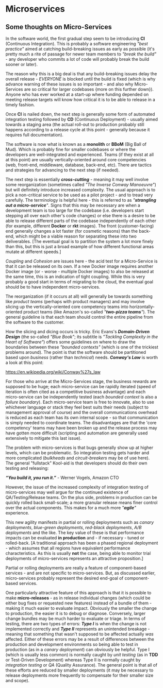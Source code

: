 # Microservices
## Some thoughts on Micro-Services

In the software world, the first gradual step seem to be introducing __CI__ (Continuous Integration). This is probably a software engineering _"best practice"_ aimed at catching build-breaking issues as early as possible (it's pretty much a rite of passage for newer team members to _"break the build"_ - any developer who commits a lot of code will probably break the build sooner or later). 

The reason why this is a big deal is that any build-breaking issues delay the overall release - _EVERYONE_ is blocked until the build is fixed (which is why advance warning of these issues is so important - and also why Micro-Services are so critical for larger codebases {more on this further down}). Anyone who has ever worked at a start-up where funding depended on meeting release targets will know how critical it is to be able to release in a timely fashion.

Once __CI__ is nailed down, the next step is generally some form of automated integration testing followed by __CD__ (Continuous Deployment) - usually aimed towards a staging area (the actual roll-out to production probably still happens according to a release cycle at this point - generally because it requires full documentation).

The software is now what is known as a __monolith__ or __BBoM__ (Big Ball of Mud). Which is probably fine for smaller codebases or where the developers are well-integrated and experienced. Teams (if they exist at all at this point) are usually vertically-oriented around core competencies (web, front-end, middleware, database, back-end, etc). There are tactics and strategies for advancing to the next step (if needed).

The next step is essentially ___cross-cutting___ - meaning it may well involve some reorganization (sometimes called _"The Inverse Conway Manoeuvre"_) but will definitely introduce increased complexity. The usual approach is to pick a non-critical service to be used as a pilot project - and to tread very carefully. The terminology is helpful here - this is referred to as _"__strangling out a micro-service__"_. Signs that this may be necessary are when a development team is too large for the codebase (i.e. developers start stepping all over each other's code changes) or else there is a desire to be able to release different parts of the codebase independently of each other (for example, different __Docker__ or __rkt__ images). The front (customer-facing) end generally changes a lot faster (for cosmetic reasons) than the back-end, which might be a viable reason for separating these into two deliverables. [The eventual goal is to partition the system a lot more finely than this, but this is just a broad example of how different functional areas mutate at different speeds.]

_Coupling_ and _Cohesion_ are issues here - the acid test for a Micro-Service is that it can be released on its own. If a new Docker image requires another Docker image (or - worse - multiple Docker images) to also be released at the same time, this is an indication of tight coupling. While this is very probably a good start in terms of migrating to the cloud, the eventual goal should be to have independent micro-services.

The reorganization (if it occurs at all) will generally be towards something like _product teams_ (perhaps with product managers) and may involve slicing up the vertically-oriented core competency teams into horizontally-oriented product teams (like Amazon's so-called _"__two-pizza teams__"_). The general guideline is that each team should control the entire pipeline from the software to the customer.

How the slicing and dicing occurs is tricky. Eric Evans's ___Domain-Driven Design___ (the so-called _"Blue Book"_; its subtitle is _"Tackling Complexity in the Heart of Software"_) offers some guidelines on where to draw the boundaries between these _"bounded contexts"_ (which is one of the trickiest problems around). The point is that the software should be partitioned based upon _business_ (rather than _technical_) needs. ___Conway's Law___ is worth a look at this point:

  https://en.wikipedia.org/wiki/Conway%27s_law

For those who arrive at the Micro-Services stage, the business rewards are supposed to be huge; each micro-service can be rapidly iterated (speed of iteration is often cited as a competitive business advantage) and each micro-service can be independently tested (each _bounded context_ is also a _failure boundary_). Each micro-service team is free to innovate, also to use whichever language or stack they feel best suits their needs (subject to management approval of course) and the overall communications overhead is reduced as each team has its own internal scope - so that communication is simply needed to coordinate teams. The disadvantages are that the 'core competency' teams may have been broken up and the release process may have gotten more difficult (scripting and automation are generally used extensively to mitigate this last issue).

The problem with micro-services is that bugs generally show up at higher levels, which can be problematic. So integration testing gets harder and more complicated (_bulkheads_ and _circuit-breakers_ may be of use here). The general "fullstack" Kool-aid is that developers should do their own testing and releasing:

  ___“You build it, you run it.”___ - Werner Vogels, Amazon CTO

However, the issue of the increased complexity of integration testing of micro-services may well argue for the continued existence of QA/Testing/Release teams. On the plus side, problems in production can be quickly rolled back small-scale; a more granular release means finer control over the actual components. This makes for a much more _"__agile__"_ experience.

This new agility manifests in partial or rolling deployments such as _canary deployments_, _blue-green deployments_, _red-black deployments_, _A/B deployments_ and the like. The key value of these is that performance impacts can be evaluated __in production__ and - if necessary - tuned or rolled-back. [A traditional approach has been a phased regional deployment - which assumes that all regions have equivalent performance characteristics. As this is usually __not__ the case, being able to monitor trial deployments of micro-services represents an attractive proposition.]

Partial or rolling deployments are really a feature of component-based services - and are not specific to micro-services. But, as discussed earlier, micro-services probably represent the desired end-goal of component-based services.

One particularly attractive feature of this approach is that it is possible to make __micro-releases__ - as in release individual changes (which could be either bug fixes or requested new features) instead of a bundle of them - making it much easier to evaluate impact. Obviously the smaller the change to production, the easier it is to debug or diagnose. Conversely, larger change bundles may be much harder to evaluate or triage. In terms of testing, there are two types of errors: ___Type I___ is when the change is not implemented correctly and ___Type II___ represents an unintended breakage - meaning that something that wasn't supposed to be affected actually _was_ affected. Either of these errors may be a result of differences between the production and development environments so being able to test in production (as in a _canary deployment_) can obviously be helpful. Type I (which is usually less common) is normally caught by _unit testing_ (as in __TDD__ or Test-Driven Development) whereas Type II is normally caught by _integration testing_ or _QA_ (Quality Assurance). The general point is that all of these efforts are reduced by smaller deployments (it may be necessary to release deployments more frequently to compensate for their smaller size and scope).
